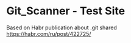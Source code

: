 # Git_Scanner - Test Site

Based on Habr publication about .git shared 
https://habr.com/ru/post/422725/

